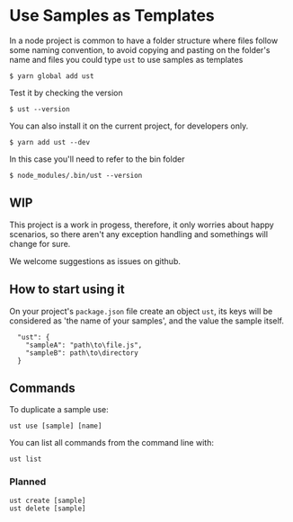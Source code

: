 # Use Samples as Templates

In a node project is common to have a folder structure where files follow some naming convention, to avoid copying and pasting on the folder's name and files you could type `ust` to use samples as templates

    $ yarn global add ust

Test it by checking the version

    $ ust --version

You can also install it on the current project, for developers only.

    $ yarn add ust --dev

In this case you'll need to refer to the bin folder

    $ node_modules/.bin/ust --version

## WIP

This project is a work in progess, therefore, it only worries about happy scenarios, so there aren't any exception handling and somethings will change for sure.

We welcome suggestions as issues on github.

## How to start using it

On your project's `package.json` file create an object `ust`, its keys will be considered as 'the name of your samples', and the value the sample itself.

      "ust": {
        "sampleA": "path\to\file.js",
        "sampleB": path\to\directory
      }

## Commands

To duplicate a sample use:

    ust use [sample] [name]

You can list all commands from the command line with:

    ust list

### Planned

    ust create [sample]
    ust delete [sample]
